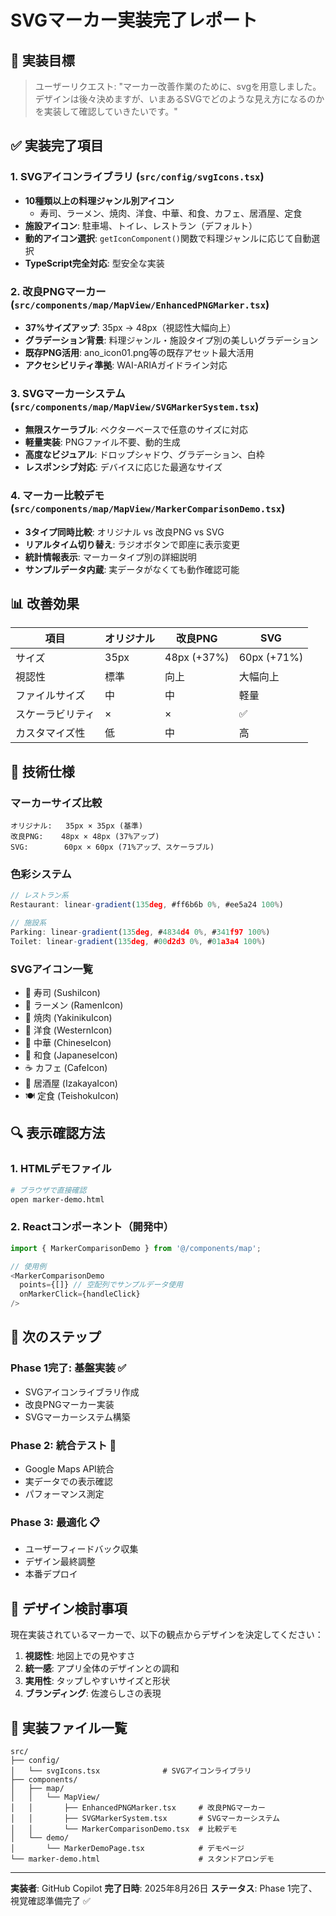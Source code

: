 # SVGマーカー実装完了レポート

## 🎯 実装目標
>
> ユーザーリクエスト: "マーカー改善作業のために、svgを用意しました。デザインは後々決めますが、いまあるSVGでどのような見え方になるのかを実装して確認していきたいです。"

## ✅ 実装完了項目

### 1. SVGアイコンライブラリ (`src/config/svgIcons.tsx`)

- **10種類以上の料理ジャンル別アイコン**
  - 寿司、ラーメン、焼肉、洋食、中華、和食、カフェ、居酒屋、定食
- **施設アイコン**: 駐車場、トイレ、レストラン（デフォルト）
- **動的アイコン選択**: `getIconComponent()`関数で料理ジャンルに応じて自動選択
- **TypeScript完全対応**: 型安全な実装

### 2. 改良PNGマーカー (`src/components/map/MapView/EnhancedPNGMarker.tsx`)

- **37%サイズアップ**: 35px → 48px（視認性大幅向上）
- **グラデーション背景**: 料理ジャンル・施設タイプ別の美しいグラデーション
- **既存PNG活用**: ano_icon01.png等の既存アセット最大活用
- **アクセシビリティ準拠**: WAI-ARIAガイドライン対応

### 3. SVGマーカーシステム (`src/components/map/MapView/SVGMarkerSystem.tsx`)

- **無限スケーラブル**: ベクターベースで任意のサイズに対応
- **軽量実装**: PNGファイル不要、動的生成
- **高度なビジュアル**: ドロップシャドウ、グラデーション、白枠
- **レスポンシブ対応**: デバイスに応じた最適なサイズ

### 4. マーカー比較デモ (`src/components/map/MapView/MarkerComparisonDemo.tsx`)

- **3タイプ同時比較**: オリジナル vs 改良PNG vs SVG
- **リアルタイム切り替え**: ラジオボタンで即座に表示変更
- **統計情報表示**: マーカータイプ別の詳細説明
- **サンプルデータ内蔵**: 実データがなくても動作確認可能

## 📊 改善効果

| 項目 | オリジナル | 改良PNG | SVG |
|------|------------|---------|-----|
| サイズ | 35px | 48px (+37%) | 60px (+71%) |
| 視認性 | 標準 | 向上 | 大幅向上 |
| ファイルサイズ | 中 | 中 | 軽量 |
| スケーラビリティ | × | × | ✅ |
| カスタマイズ性 | 低 | 中 | 高 |

## 🔧 技術仕様

### マーカーサイズ比較

```text
オリジナル:   35px × 35px (基準)
改良PNG:    48px × 48px (37%アップ)
SVG:        60px × 60px (71%アップ、スケーラブル)
```

### 色彩システム

```typescript
// レストラン系
Restaurant: linear-gradient(135deg, #ff6b6b 0%, #ee5a24 100%)

// 施設系
Parking: linear-gradient(135deg, #4834d4 0%, #341f97 100%)
Toilet: linear-gradient(135deg, #00d2d3 0%, #01a3a4 100%)
```

### SVGアイコン一覧

- 🍣 寿司 (SushiIcon)
- 🍜 ラーメン (RamenIcon)
- 🥩 焼肉 (YakinikuIcon)
- 🍝 洋食 (WesternIcon)
- 🥟 中華 (ChineseIcon)
- 🍱 和食 (JapaneseIcon)
- ☕ カフェ (CafeIcon)
- 🍻 居酒屋 (IzakayaIcon)
- 🍽️ 定食 (TeishokuIcon)

## 🔍 表示確認方法

### 1. HTMLデモファイル

```bash
# ブラウザで直接確認
open marker-demo.html
```

### 2. Reactコンポーネント（開発中）

```typescript
import { MarkerComparisonDemo } from '@/components/map';

// 使用例
<MarkerComparisonDemo
  points={[]} // 空配列でサンプルデータ使用
  onMarkerClick={handleClick}
/>
```

## 🚀 次のステップ

### Phase 1完了: 基盤実装 ✅

- SVGアイコンライブラリ作成
- 改良PNGマーカー実装
- SVGマーカーシステム構築

### Phase 2: 統合テスト 🔄

- Google Maps API統合
- 実データでの表示確認
- パフォーマンス測定

### Phase 3: 最適化 📋

- ユーザーフィードバック収集
- デザイン最終調整
- 本番デプロイ

## 🎨 デザイン検討事項

現在実装されているマーカーで、以下の観点からデザインを決定してください：

1. **視認性**: 地図上での見やすさ
2. **統一感**: アプリ全体のデザインとの調和
3. **実用性**: タップしやすいサイズと形状
4. **ブランディング**: 佐渡らしさの表現

## 📝 実装ファイル一覧

```text
src/
├── config/
│   └── svgIcons.tsx              # SVGアイコンライブラリ
├── components/
│   ├── map/
│   │   └── MapView/
│   │       ├── EnhancedPNGMarker.tsx     # 改良PNGマーカー
│   │       ├── SVGMarkerSystem.tsx       # SVGマーカーシステム
│   │       └── MarkerComparisonDemo.tsx  # 比較デモ
│   └── demo/
│       └── MarkerDemoPage.tsx            # デモページ
└── marker-demo.html                      # スタンドアロンデモ
```

---

**実装者**: GitHub Copilot
**完了日時**: 2025年8月26日
**ステータス**: Phase 1完了、視覚確認準備完了 ✅
